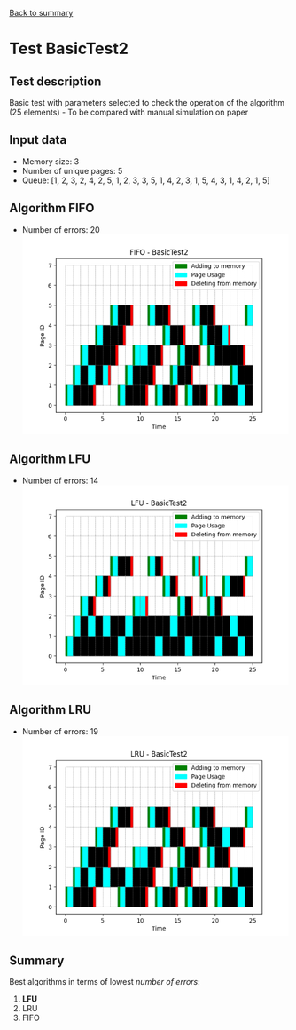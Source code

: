 [Back to summary](./readme.md)

# Test BasicTest2
## Test description
Basic test with parameters selected to check the operation of the algorithm (25 elements) - To be compared with manual simulation on paper
## Input data
- Memory size: 3
- Number of unique pages: 5
- Queue: [1, 2, 3, 2, 4, 2, 5, 1, 2, 3, 3, 5, 1, 4, 2, 3, 1, 5, 4, 3, 1, 4, 2, 1, 5]

## Algorithm FIFO
- Number of errors: 20
![Graph FIFO](FIFO_basic2.png)

## Algorithm LFU
- Number of errors: 14
![Graph LFU](LFU_basic2.png)

## Algorithm LRU
- Number of errors: 19
![Graph LRU](LRU_basic2.png)

## Summary

Best algorithms in terms of lowest _number of errors_: 
1. **LFU**
2. LRU
3. FIFO
